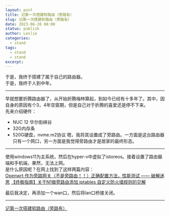 ```yaml
---
layout: post
title: 记第一次搭建软路由（旁路有）
slug: 记第一次搭建软路由（旁路有）
date: 2023-06-20 08:00
status: publish
author: Leslie
categories: 
  - stand 
tags:
  - stand 
  - stand 
excerpt: 
---
```


于是，我终于搭建了属于自己的路由器。   
于是，我终于人到中年。   

---

早就想要折腾路由器了，从开始折腾梅林算起，到如今已经有十多年了。其中，因自身的原因有个3，4年空窗期，但是自己对于折腾的喜爱还是停不下来。   
先来介绍硬件：
- NUC 12 华尔街峡谷
- 32G内存条
- 520G硬盘，nvme.m2协议
嗯，我将其设置成了旁路由。一方面是这台路由器只有一个网口，另一方面是我觉得旁路由才是居家的最终形态。   

---

使用windows11为主系统，然后在hyper-v中虚拟了istoreos。接着设置了路由器端和手机端，果然，无法上网。   
是什么原因呢？在网上找到了这样两篇内容：  
[Openwrt 作为旁路网关（不是旁路由！！）正确配置方法，性能测试 —— 破解迷思][]
[【终极指南】关于N1做旁路由添加 iptables 自定义防火墙规则的见解][]

最后我决定，再添加一个wan口，然后将lan口桥接关闭。

---

[Openwrt 作为旁路网关（不是旁路由！！）正确配置方法，性能测试 —— 破解迷思]:https://www.right.com.cn/forum/thread-5512947-1-1.html
[【终极指南】关于N1做旁路由添加 iptables 自定义防火墙规则的见解]:https://www.right.com.cn/forum/forum.php?mod=viewthread&tid=2983767

[记第一次搭建软路由（旁路有）](https://github.com/lesnolie/Marverick/issues/34)

